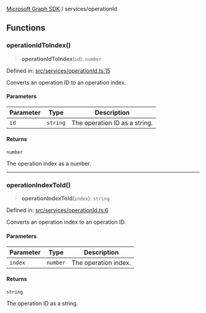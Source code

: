 [Microsoft Graph SDK](../modules.md) / services/operationId

## Functions

### operationIdToIndex()

> **operationIdToIndex**(`id`): `number`

Defined in: [src/services/operationId.ts:15](https://github.com/Future-Secure-AI/microsoft-graph/blob/6f587d043e8277194e9b2feca914ab2cba9d258d/src/services/operationId.ts#L15)

Converts an operation ID to an operation index.

#### Parameters

| Parameter | Type | Description |
| ------ | ------ | ------ |
| `id` | `string` | The operation ID as a string. |

#### Returns

`number`

The operation index as a number.

***

### operationIndexToId()

> **operationIndexToId**(`index`): `string`

Defined in: [src/services/operationId.ts:6](https://github.com/Future-Secure-AI/microsoft-graph/blob/6f587d043e8277194e9b2feca914ab2cba9d258d/src/services/operationId.ts#L6)

Converts an operation index to an operation ID.

#### Parameters

| Parameter | Type | Description |
| ------ | ------ | ------ |
| `index` | `number` | The operation index. |

#### Returns

`string`

The operation ID as a string.
